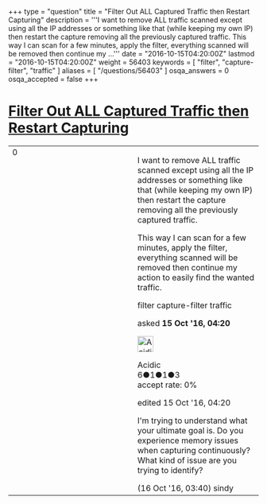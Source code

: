 +++
type = "question"
title = "Filter Out ALL Captured Traffic then Restart Capturing"
description = '''I want to remove ALL traffic scanned except using all the IP addresses or something like that (while keeping my own IP) then restart the capture removing all the previously captured traffic. This way I can scan for a few minutes, apply the filter, everything scanned will be removed then continue my ...'''
date = "2016-10-15T04:20:00Z"
lastmod = "2016-10-15T04:20:00Z"
weight = 56403
keywords = [ "filter", "capture-filter", "traffic" ]
aliases = [ "/questions/56403" ]
osqa_answers = 0
osqa_accepted = false
+++

<div class="headNormal">

# [Filter Out ALL Captured Traffic then Restart Capturing](/questions/56403/filter-out-all-captured-traffic-then-restart-capturing)

</div>

<div id="main-body">

<div id="askform">

<table id="question-table" style="width:100%;"><colgroup><col style="width: 50%" /><col style="width: 50%" /></colgroup><tbody><tr class="odd"><td style="width: 30px; vertical-align: top"><div class="vote-buttons"><div id="post-56403-score" class="post-score" title="current number of votes">0</div><div id="favorite-count" class="favorite-count"></div></div></td><td><div id="item-right"><div class="question-body"><p>I want to remove ALL traffic scanned except using all the IP addresses or something like that (while keeping my own IP) then restart the capture removing all the previously captured traffic.</p><p>This way I can scan for a few minutes, apply the filter, everything scanned will be removed then continue my action to easily find the wanted traffic.</p></div><div id="question-tags" class="tags-container tags">filter capture-filter traffic</div><div id="question-controls" class="post-controls"></div><div class="post-update-info-container"><div class="post-update-info post-update-info-user"><p>asked <strong>15 Oct '16, 04:20</strong></p><img src="https://secure.gravatar.com/avatar/4091efcbae0a50b6d3a7b3e2091985ac?s=32&amp;d=identicon&amp;r=g" class="gravatar" width="32" height="32" alt="Acidic&#39;s gravatar image" /><p>Acidic<br />
<span class="score" title="6 reputation points">6</span><span title="1 badges"><span class="badge1">●</span><span class="badgecount">1</span></span><span title="1 badges"><span class="silver">●</span><span class="badgecount">1</span></span><span title="3 badges"><span class="bronze">●</span><span class="badgecount">3</span></span><br />
<span class="accept_rate" title="Rate of the user&#39;s accepted answers">accept rate:</span> <span title="Acidic has no accepted answers">0%</span></p></div><div class="post-update-info post-update-info-edited"><p>edited 15 Oct '16, 04:20</p></div></div><div id="comments-container-56403" class="comments-container"><span id="56421"></span><div id="comment-56421" class="comment"><div id="post-56421-score" class="comment-score"></div><div class="comment-text"><p>I'm trying to understand what your ultimate goal is. Do you experience memory issues when capturing continuously? What kind of issue are you trying to identify?</p></div><div id="comment-56421-info" class="comment-info"><span class="comment-age">(16 Oct '16, 03:40)</span> sindy</div></div></div><div id="comment-tools-56403" class="comment-tools"></div><div class="clear"></div><div id="comment-56403-form-container" class="comment-form-container"></div><div class="clear"></div></div></td></tr></tbody></table>

</div>

</div>

